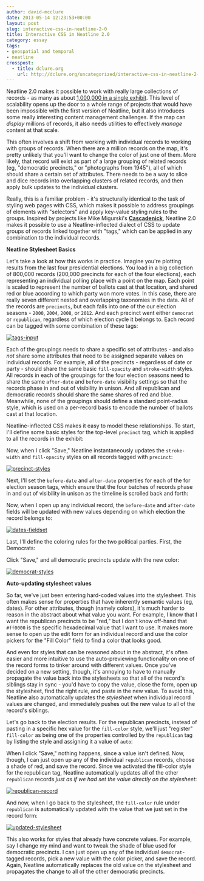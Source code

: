 ```yaml
---
author: david-mcclure
date: 2013-05-14 12:23:53+00:00
layout: post
slug: interactive-css-in-neatline-2-0
title: Interactive CSS in Neatline 2.0
category: essay
tags:
- geospatial and temporal
- neatline
crosspost:
  - title: dclure.org
    url: http://dclure.org/uncategorized/interactive-css-in-neatline-2-0/
---
```


Neatline 2.0 makes it possible to work with really large collections of records - as many as about [1,000,000 in a single exhibit](http://dclure.org/logs/neatline-one-million-records/). This level of scalability opens up the door to a whole range of projects that would have been impossible with the first version of Neatline, but it also introduces some really interesting content management challenges. If the map can _display_ millions of records, it also needs utilities to effectively _manage_ content at that scale.

This often involves a shift from working with individual records to working with groups of records. When there are a million records on the map, it's pretty unlikely that you'll want to change the color of just one of them. More likely, that record will exist as part of a large grouping of related records (eg, "democratic precincts," or "photographs from 1945"), all of which should share a certain set of attributes. There needs to be a way to slice and dice records into overlapping clusters of related records, and then apply bulk updates to the individual clusters.

Really, this is a familiar problem - it's structurally identical to the task of styling web pages with CSS, which makes it possible to address groupings of elements with "selectors" and apply key-value styling rules to the groups. Inspired by projects like Mike Migurski's [**Cascadenick**](https://github.com/mapnik/Cascadenik), Neatline 2.0 makes it possible to use a Neatline-inflected dialect of CSS to update groups of records linked together with "tags," which can be applied in any combination to the individual records.

**Neatline Stylesheet Basics**

Let's take a look at how this works in practice. Imagine you're plotting results from the last four presidential elections. You load in a big collection of 800,000 records (200,000 precincts for each of the four elections), each representing an individual polling place with a point on the map. Each point is scaled to represent the number of ballots cast at that location, and shared red or blue according to which party won more votes. In this case, there are really seven different nested and overlapping taxonomies in the data. All of the records are `precincts`, but each falls into one of the our election seasons - `2000`, `2004`, `2008`, or `2012`. And each precinct went either `democrat` or `republican`, regardless of which election cycle it belongs to. Each record can be tagged with some combination of these tags:

[![tags-input](http://static.scholarslab.org/wp-content/uploads/2013/05/tags-input.jpg)](http://static.scholarslab.org/wp-content/uploads/2013/05/tags-input.jpg)

Each of the groupings needs to share a specific set of attributes - and also _not_ share some attributes that need to be assigned separate values on individual records. For example, all of the precincts - regardless of date or party - should share the same basic `fill-opacity` and `stroke-width` styles. All records in each of the groupings for the four election seasons need to share the same `after-date` and `before-date` visibility settings so that the records phase in and out of visibility in unison. And all republican and democratic records should share the same shares of red and blue. Meanwhile, none of the groupings should define a standard point-radius style, which is used on a per-record basis to encode the number of ballots cast at that location.

Neatline-inflected CSS makes it easy to model these relationships. To start, I'll define some basic styles for the top-level `precinct` tag, which is applied to all the records in the exhibit:



Now, when I click "Save," Neatline instantaneously updates the `stroke-width` and `fill-opacity` styles on all records tagged with `precinct`:

[![precinct-styles](http://static.scholarslab.org/wp-content/uploads/2013/05/precinct-styles-1024x640.jpg)](http://static.scholarslab.org/wp-content/uploads/2013/05/precinct-styles.jpg)

Next, I'll set the `before-date` and `after-date` properties for each of the for election season tags, which ensure that the four batches of records phase in and out of visibility in unison as the timeline is scrolled back and forth:



Now, when I open up any individual record, the `before-date` and `after-date` fields will be updated with new values depending on which election the record belongs to:

[![dates-fieldset](http://static.scholarslab.org/wp-content/uploads/2013/05/dates-fieldset.jpg)](http://static.scholarslab.org/wp-content/uploads/2013/05/dates-fieldset.jpg)

Last, I'll define the coloring rules for the two political parties. First, the Democrats:



Click "Save," and all democratic precincts update with the new color:

[![democrat-styles](http://static.scholarslab.org/wp-content/uploads/2013/05/democrat-styles-1024x640.jpg)](http://static.scholarslab.org/wp-content/uploads/2013/05/democrat-styles.jpg)

**Auto-updating stylesheet values**

So far, we've just been entering hard-coded values into the stylesheet. This often makes sense for properties that have inherently semantic values (eg, dates). For other attributes, though (namely colors), it's much harder to reason in the abstract about what value you want. For example, I know that I want the republican precincts to be "red," but I don't know off-hand that `#ff0000` is the specific hexadecimal value that I want to use. It makes more sense to open up the edit form for an individual record and use the color pickers for the "Fill Color" field to find a color that looks good.

And even for styles that can be reasoned about in the abstract, it's often easier and more intuitive to use the auto-previewing functionality on one of the record forms to tinker around with different values. Once you've decided on a new setting, though, it's annoying to have to manually propagate the value back into the stylesheets so that all of the record's siblings stay in sync - you'd have to copy the value, close the form, open up the stylesheet, find the right rule, and paste in the new value. To avoid this, Neatline also automatically updates the _stylesheet_ when individual record values are changed, and immediately pushes out the new value to all of the record's siblings.

Let's go back to the election results. For the republican precincts, instead of pasting in a specific hex value for the `fill-color` style, we'll just "register" `fill-color` as being one of the properties controlled by the `republican` tag by listing the style and assigning it a value of `auto`:



When I click "Save," nothing happens, since a value isn't defined. Now, though, I can just open up any of the individual `republican` records, choose a shade of red, and save the record. Since we activated the fill-color style for the republican tag, Neatline automatically updates all of the other `republican` records _just as if we had set the value directly on the stylesheet_:

[![republican-record](http://static.scholarslab.org/wp-content/uploads/2013/05/republican-record-1024x640.jpg)](http://static.scholarslab.org/wp-content/uploads/2013/05/republican-record.jpg)

And now, when I go back to the stylesheet, the `fill-color` rule under `republican` is automatically updated with the value that we just set in the record form:

[![updated-stylesheet](http://static.scholarslab.org/wp-content/uploads/2013/05/updated-stylesheet.jpg)](http://static.scholarslab.org/wp-content/uploads/2013/05/updated-stylesheet.jpg)

This also works for styles that already have concrete values. For example, say I change my mind and want to tweak the shade of blue used for democratic precincts. I can just open up any of the individual `democrat`-tagged records, pick a new value with the color picker, and save the record. Again, Neatline automatically replaces the old value on the stylesheet and propagates the change to all of the other democratic precincts.
